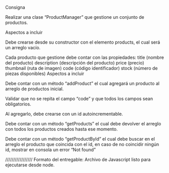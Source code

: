Consigna

Realizar una clase “ProductManager” que gestione un conjunto de productos.

Aspectos a incluir

Debe crearse desde su constructor con el elemento products, el cual será un arreglo vacío.

Cada producto que gestione debe contar con las propiedades:
title (nombre del producto)
description (descripción del producto)
price (precio)
thumbnail (ruta de imagen)
code (código identificador)
stock (número de piezas disponibles)
Aspectos a incluir

Debe contar con un método “addProduct” el cual agregará un producto al arreglo de productos inicial.

Validar que no se repita el campo “code” y que todos los campos sean obligatorios.

Al agregarlo, debe crearse con un id autoincrementable.

Debe contar con un método “getProducts” el cual debe devolver el arreglo con todos los productos creados hasta ese momento.

Debe contar con un método “getProductById” el cual debe buscar en el arreglo el producto que coincida con el id, en caso de no coincidir ningún id, mostrar en consola un error “Not found”

/////////////////
Formato del entregable:
Archivo de Javascript listo para ejecutarse desde node.
